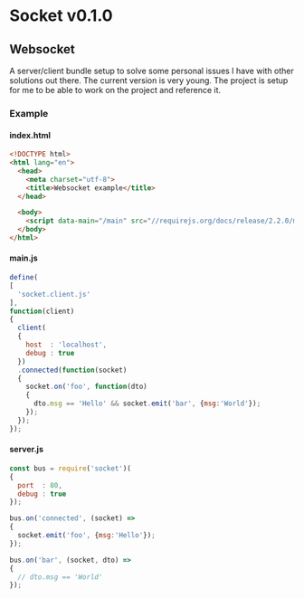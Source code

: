 # Socket v0.1.0

## Websocket

A server/client bundle setup to solve some personal issues I have with other solutions out there.
The current version is very young. The project is setup for me to be able to work on the project and reference it.

### Example

#### index.html

```html
<!DOCTYPE html>
<html lang="en">
  <head>
    <meta charset="utf-8">
    <title>Websocket example</title>
  </head>

  <body>
    <script data-main="/main" src="//requirejs.org/docs/release/2.2.0/minified/require.js"></script>
  </body>
</html>
```

#### main.js

```javascript
define(
[
  'socket.client.js'
],
function(client)
{
  client(
  {
    host  : 'localhost',
    debug : true
  })
  .connected(function(socket)
  {
    socket.on('foo', function(dto)
    {
      dto.msg == 'Hello' && socket.emit('bar', {msg:'World'});
    });
  });
});
```

#### server.js

```javascript
const bus = require('socket')(
{
  port  : 80,
  debug : true
});

bus.on('connected', (socket) =>
{
  socket.emit('foo', {msg:'Hello'});
});

bus.on('bar', (socket, dto) =>
{
  // dto.msg == 'World'
});
```
